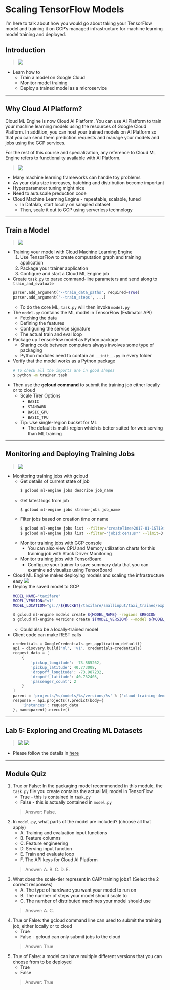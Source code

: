 # Scaling TensorFlow Models

I’m here to talk about how you would go about taking your TensorFlow model and training it on GCP’s managed infrastructure for machine learning model training and deployed.

## Introduction

> [![](https://img.youtube.com/vi/XPiZR-UfWHU/0.jpg)](https://youtu.be/XPiZR-UfWHU)

* Learn how to
    * Train a model on Google Cloud
    * Monitor model training
    * Deploy a trained model as a microservice

---
## Why Cloud AI Platform?

Cloud ML Engine is now Cloud AI Platform. You can use AI Platform to train your machine learning models using the resources of Google Cloud Platform. In addition, you can host your trained models on AI Platform so that you can send them prediction requests and manage your models and jobs using the GCP services.

For the rest of this course and specialization, any reference to Cloud ML Engine refers to functionality available with AI Platform.

> [![](https://img.youtube.com/vi/BdU9-v6hj08/0.jpg)](https://youtu.be/BdU9-v6hj08)

* Many machine learning frameworks can handle toy problems
* As your data size increases, batching and distribution become important
* Hyperparameter tuning might nice
* Need to autuscale preduction code
* Cloud Machine Learning Engine - repeatable, scalable, tuned
    * In Datalab, start locally on sampled dataset
    * Then, scale it out to GCP using serverless technology

---
## Train a Model

> [![](https://img.youtube.com/vi//0.jpg)](https://youtu.be/)

* Training your model with Cloud Machine Learning Engine
    1. Use TensorFlow to create computation graph and training application
    2. Package your trainer application
    3. Configure and start a Cloud ML Engine job
* Create `task.py` to parse command-line parameters and send along to `train_and_evaluate`
    ```python
    parser.add_argument('--train_data_paths', required=True)
    parser.add_argument('--train_steps', ...)
    ```
    * To do the core ML, `task.py` will then invoke `model.py`
* The `model.py` contains the ML model in TensorFlow (Estimator API)
    * Fetching the data
    * Defining the features
    * Configuring the service signature
    * The actual train and eval loop
* Package up TensorFlow model as Python package
    * Sharing code between computers always involves some type of packaging
    * Python modules need to contain an `__init__.py` in every folder
* Verify that the model works as a Python package
    ```bash
    # To check all the imports are in good shapes
    $ python -m trainer.task
    ```
* Then use the **gcloud command** to submit the training job either locally or to cloud
    * Scale Tirer Options
        * `BASIC`
        * `STANDARD`
        * `BASIC_GPU`
        * `BASIC_TPU`
    * Tip: Use single-region bucket for ML
        * The default is multi-region which is better suited for web serving than ML training

---
## Monitoring and Deploying Training Jobs

> [![](https://img.youtube.com/vi/wBXL73f0rGY/0.jpg)](https://youtu.be/wBXL73f0rGY)

* Monitoring training jobs with gcloud
    * Get details of current state of job
        ```bash
        $ gcloud ml-engine jobs describe job_name
        ```
    * Get latest logs from job
        ```bash
        $ gcloud ml-engine jobs stream-jobs job_name
        ```
    * Filter jobs based on creation time or name
        ```bash
        $ gcloud ml-engine jobs list --filter='createTime>2017-01-1ST19:00'
        $ gcloud ml-engine jobs list --filter='jobId:census*' --limit=3
        ```
    * Monitor training jobs with GCP console
        * You can also view CPU and Memory utilization charts for this training job with Stack Driver Monitoring
    * Monitor training jobs with TensorBoard
        * Configure your trainer to save summary data that you can examine ad visualize using TensorBoard
* Cloud ML Engine makes deploying models and scaling the infrastructure easy
    ![](../../../res/img/Coursera/TensorFlow/TensorFlow-4-1.pngs)
* Deploy the saved model to GCP
    ```bash
    MODEL_NAME="taxifare"
    MODEL_VERSION="v1"
    MODEL_LOCATION="gs://${BUCKET}/taxifare/smallinput/taxi_trained/export/Servo/.../"

    $ gcloud ml-engine models create ${MODEL_NAME} -regions $REGION
    $ gcloud ml-engine versions create ${MODEL_VERSION} --model ${MODEL_NAME} --origin ${MODEL_LOCATION} --runtime-version 1.4
    ```
    * Could also be a locally-trained model
* Client code can make REST calls
    ```python
    credentials = GoogleCredentials.get_application_default()
    api = disovery.build('ml', 'v1', credentials=credentials)
    request_data = [
        {
            'pickup_longitude': -73.885262,
            'pickup_latitude': 40.773008,
            'dropoff_longitude': -73.987232,
            'dropoff_latitude': 40.732403,
            'passenger_count': 2
        }
    ]
    parent = 'projects/%s/models/%s/versions/%s' % ('cloud-training-demos', 'taxifare', 'v1')
    response = api.projects().predict(body={
        'instances': request_data
    }, name=parent).execute()
    ```

---
## Lab 5: Exploring and Creating ML Datasets

> [![](https://img.youtube.com/vi/mIJ1fHP7gKA/0.jpg)](https://youtu.be/mIJ1fHP7gKA)
> [![](https://img.youtube.com/vi/jitEBAUQ9Lc/0.jpg)](https://youtu.be/jitEBAUQ9Lc)

* Please follow the details in [here](./Lab-5.md)

---
## Module Quiz

1. True or False: In the packaging model recommended in this module, the `task.py` file you create contains the actual ML model in TensorFlow
    * True - this is contained in `task.py`
    * False - this is actually contained in `model.py`
    > Answer: False.
2. In `model.py`, what parts of the model are included? (choose all that apply)
    * A. Training and evaluation input functions
    * B. Feature columns
    * C. Feature engineering
    * D. Serving input function
    * E. Train and evaluate loop
    * F. The API keys for Cloud AI Platform
    > Answer: A. B. C. D. E.
3. What does the scale-tier represent in CAIP training jobs? (Select the 2 correct responses)
    * A. The type of hardware you want your model to run on
    * B. The number of steps your model should scale to
    * C. The number of distributed machines your model should use
    > Answer: A. C.
4. True or False: the gcloud command line can used to submit the training job, either locally or to cloud
    * True
    * False - gcloud can only submit jobs to the cloud
    > Answer: True
5. True of False: a model can have multiple different versions that you can choose from to be deployed
    * True
    * False
    > Answer: True

